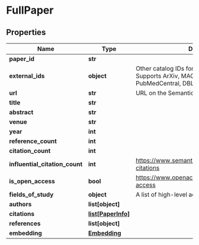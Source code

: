 # FullPaper

## Properties
Name | Type | Description | Notes
------------ | ------------- | ------------- | -------------
**paper_id** | **str** |  | 
**external_ids** | **object** | Other catalog IDs for this paper, if known. Supports ArXiv, MAG, ACL, PubMed, Medline, PubMedCentral, DBLP, DOI. | [optional] 
**url** | **str** | URL on the Semantic Scholar website | [optional] 
**title** | **str** |  | [optional] 
**abstract** | **str** |  | [optional] 
**venue** | **str** |  | [optional] 
**year** | **int** |  | [optional] 
**reference_count** | **int** |  | [optional] 
**citation_count** | **int** |  | [optional] 
**influential_citation_count** | **int** | https://www.semanticscholar.org/faq#influential-citations | [optional] 
**is_open_access** | **bool** | https://www.openaccess.nl/en/what-is-open-access | [optional] 
**fields_of_study** | **object** | A list of high-level academic categories | [optional] 
**authors** | **list[object]** |  | [optional] 
**citations** | [**list[PaperInfo]**](PaperInfo.md) |  | [optional] 
**references** | **list[object]** |  | [optional] 
**embedding** | [**Embedding**](Embedding.md) |  | [optional] 





